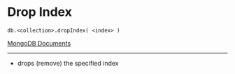 # Drop Index

`db.<collection>.dropIndex( <index> )`

[MongoDB Documents](https://www.mongodb.com/docs/manual/reference/method/db.collection.dropIndex/)

---

- drops (remove) the specified index
